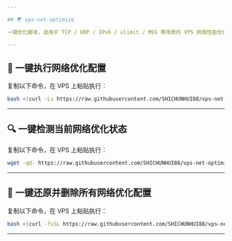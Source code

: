 ```yaml
---

## 🌏 vps-net-optimize

一键优化脚本，适用于 TCP / UDP / IPv6 / ulimit / MSS 等场景的 VPS 网络性能优化。

---
```


## 🚀 一键执行网络优化配置

复制以下命令，在 VPS 上粘贴执行：

```bash
bash <(curl -Ls https://raw.githubusercontent.com/SHICHUNHUI88/vps-net-optimize/main/net-optimize-full.sh)
```

---

## 🔍 一键检测当前网络优化状态

复制以下命令，在 VPS 上粘贴执行：

```bash
wget -qO- https://raw.githubusercontent.com/SHICHUNHUI88/vps-net-optimize/main/net-optimize-check.sh | bash
```
---

## 🔄 一键还原并删除所有网络优化配置

复制以下命令，在 VPS 上粘贴执行：
```bash
bash <(curl -fsSL https://raw.githubusercontent.com/SHICHUNHUI88/vps-net-optimize/main/net-optimize-reset.sh)
```
---